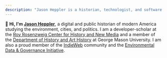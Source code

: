 ```yaml
---
description: "Jason Heppler is a historian, technologist, and software developer at the Roy Rosenzweig Center for History and New Media."
---
```


<p><span class="wave">👋</span> <strong>Hi, I'm <a href="/about/">Jason Heppler</a></strong>, a digital and public historian of modern America studying the environment, cities, and politics. I am a developer-scholar at the <a href="https://rrchnm.org/">Roy Rosenzweig Center for History and New Media</a> and a member of the <a href="https://historyarthistory.gmu.edu">Department of History and Art History</a> at George Mason University. I am also a proud member of the <a href="https://indieweb.org/">IndieWeb</a> community and the <a href="https://envirodatagov.org">Environmental Data & Governance Initiative</a>.</p>
